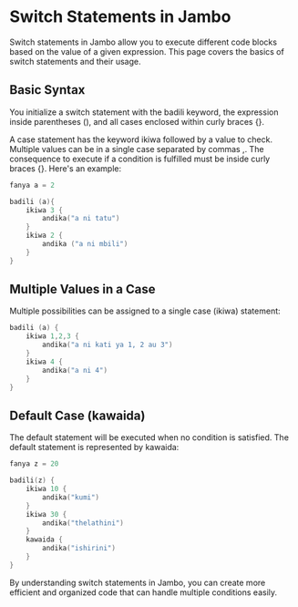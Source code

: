 # Switch Statements in Jambo

Switch statements in Jambo allow you to execute different code blocks based on the value of a given expression. This page covers the basics of switch statements and their usage.

## Basic Syntax

You initialize a switch statement with the badili keyword, the expression inside parentheses (), and all cases enclosed within curly braces {}.

A case statement has the keyword ikiwa followed by a value to check. Multiple values can be in a single case separated by commas ,. The consequence to execute if a condition is fulfilled must be inside curly braces {}. Here's an example:

```s
fanya a = 2

badili (a){
	ikiwa 3 {
		andika("a ni tatu")
	}
	ikiwa 2 {
		andika ("a ni mbili")
	}
}
```

## Multiple Values in a Case

Multiple possibilities can be assigned to a single case (ikiwa) statement:

```s
badili (a) {
	ikiwa 1,2,3 {
		andika("a ni kati ya 1, 2 au 3")
	}
	ikiwa 4 {
		andika("a ni 4")
	}
}
```

## Default Case (kawaida)

The default statement will be executed when no condition is satisfied. The default statement is represented by kawaida:

```s
fanya z = 20

badili(z) {
	ikiwa 10 {
		andika("kumi")
	}
	ikiwa 30 {
		andika("thelathini")
	}
	kawaida {
		andika("ishirini")
	}
}
```

By understanding switch statements in Jambo, you can create more efficient and organized code that can handle multiple conditions easily.